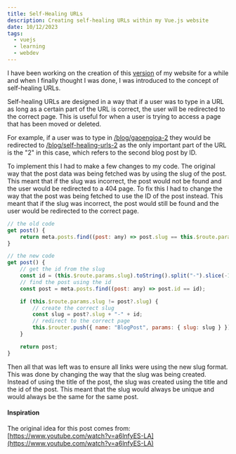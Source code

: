 ```yaml
---
title: Self-Healing URLs
description: Creating self-healing URLs within my Vue.js website
date: 10/12/2023
tags:
  - vuejs
  - learning
  - webdev
---
```


I have been working on the creation of this [version](https://github.com/isabelroses/website/commit/8c53b9f3576d98a2ebe71976a3f921a30e6ad052) of my website for a while and when I finally thought I was done, I was introduced to the concept of self-healing URLs.

Self-healing URLs are designed in a way that if a user was to type in a URL as
long as a certain part of the URL is correct, the user will be redirected to the
correct page. This is useful for when a user is trying to access a page that has
been moved or deleted.

For example, if a user was to type in [<domain>/blog/gaoengioa-2](https://isabelroses.com/blog/gaoengioa-2) they would be redirected to [<domain>/blog/self-healing-urls-2](https://isabelroses.com/blog/self-healing-urls-2) as the only important part of the URL is the "2" in this case, which refers to the second blog post by ID.

To implement this I had to make a few changes to my code. The original way that
the post data was being fetched was by using the slug of the post. This meant
that if the slug was incorrect, the post would not be found and the user would
be redirected to a 404 page. To fix this I had to change the way that the post
was being fetched to use the ID of the post instead. This meant that if the slug
was incorrect, the post would still be found and the user would be redirected to
the correct page.

```js
// the old code
get post() {
    return meta.posts.find((post: any) => post.slug == this.$route.params.slug);
}

// the new code
get post() {
    // get the id from the slug
    const id = (this.$route.params.slug).toString().split("-").slice(-1)[0];
    // find the post using the id
    const post = meta.posts.find((post: any) => post.id == id);

    if (this.$route.params.slug != post?.slug) {
        // create the correct slug
        const slug = post?.slug + "-" + id;
        // redirect to the correct page
        this.$router.push({ name: "BlogPost", params: { slug: slug } });
    }

    return post;
}
```

Then all that was left was to ensure all links were using the new slug format.
This was done by changing the way that the slug was being created. Instead of
using the title of the post, the slug was created using the title and the id of
the post. This meant that the slug would always be unique and would always be
the same for the same post.

#### Inspiration

The original idea for this post comes from: [https://www.youtube.com/watch?v=a6lnfyES-LA](https://www.youtube.com/watch?v=a6lnfyES-LA)
